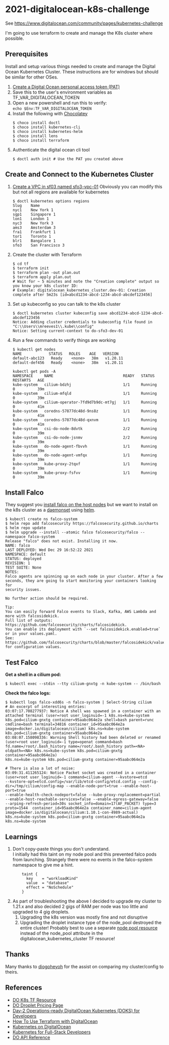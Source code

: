 # 2021-digitalocean-k8s-challenge
See https://www.digitalocean.com/community/pages/kubernetes-challenge

I'm going to use terraform to create and manage the K8s cluster where possible.

## Prerequisites

Install and setup various things needed to create and manage the Digital Ocean Kubernetes Cluster.
These instructions are for windows but should be similar for other OSes.

1. [Create a Digital Ocean personal access token (PAT)](https://cloud.digitalocean.com/account/api/tokens/new)
1. Save this to the user's environment variables as TF_VAR_DIGITALOCEAN_TOKEN
1. Open a new powershell and run this to verify:  
   `echo $Env:TF_VAR_DIGITALOCEAN_TOKEN`
1. Install the following with [Chocolatey](https://chocolatey.org/)  
   ```
   $ choco install doctl
   $ choco install kubernetes-cli
   $ choco install kubernetes-helm
   $ choco install lens
   $ choco install terraform
   ```
1. Authenticate the digital ocean cli tool
   ```
   $ doctl auth init # Use the PAT you created above
   ``` 

## Create and Connect to the Kubernetes Cluster
1. [Create a VPC in sf03 named sfo3-vpc-01](https://cloud.digitalocean.com/networking/vpc)
   Obviously you can modify this but not all regions are available for kubernetes
   ```
   $ doctl kubernetes options regions
   Slug    Name
   nyc1    New York 1
   sgp1    Singapore 1
   lon1    London 1
   nyc3    New York 3
   ams3    Amsterdam 3
   fra1    Frankfurt 1
   tor1    Toronto 1
   blr1    Bangalore 1
   sfo3    San Francisco 3
   ```
1. Create the cluster with Terraform
   ```
   $ cd tf
   $ terraform init
   $ terraform plan -out plan.out
   $ terraform apply plan.out
   # Wait for ~ 5 minutes and note the "Creation complete" output so you know your k8s cluster ID:
   # Example: digitalocean_kubernetes_cluster.dev-01: Creation complete after 5m23s [id=abcd1234-abcd-1234-abcd-abcdef123456]
1. Set up kubeconfig so you can talk to the k8s cluster
   ```
   $ doctl kubernetes cluster kubeconfig save abcd1234-abcd-1234-abcd-abcdef123456
   Notice: Adding cluster credentials to kubeconfig file found in "C:\\Users\\mreeves1\\.kube\\config"
   Notice: Setting current-context to do-sfo3-dev-01
   ```
1. Run a few commands to verify things are working
   ``` 
   $ kubectl get nodes
   NAME            STATUS   ROLES    AGE   VERSION
   default-abc123   Ready    <none>   38m   v1.20.11
   default-def456   Ready    <none>   38m   v1.20.11
   
   kubectl get pods -A
   NAMESPACE     NAME                               READY   STATUS    RESTARTS   AGE
   kube-system   cilium-bdzhj                       1/1     Running   0          39m
   kube-system   cilium-mfqld                       1/1     Running   0          39m
   kube-system   cilium-operator-7fd9d7b9dc-mt7gj   1/1     Running   0          41m
   kube-system   coredns-57877dc48d-9ns8z           1/1     Running   0          41m
   kube-system   coredns-57877dc48d-qxnvm           1/1     Running   0          41m
   kube-system   csi-do-node-8dvtk                  2/2     Running   0          39m
   kube-system   csi-do-node-jsnmv                  2/2     Running   0          39m
   kube-system   do-node-agent-fbvvh                1/1     Running   0          39m
   kube-system   do-node-agent-vmfqx                1/1     Running   0          39m
   kube-system   kube-proxy-2tqxf                   1/1     Running   0          39m
   kube-system   kube-proxy-fsfvv                   1/1     Running   0          39m
   ```

## Install Falco

They suggest you [install falco on the host nodes](https://falco.org/docs/getting-started/installation/) 
but we want to install on the k8s cluster as a [daemonset](https://falco.org/docs/getting-started/deployment/)
using [helm](https://github.com/falcosecurity/charts/tree/master/falco).

```
$ kubectl create ns falco-system
$ helm repo add falcosecurity https://falcosecurity.github.io/charts
$ helm repo update
$ helm upgrade --install --atomic falco falcosecurity/falco --namespace falco-system
Release "falco" does not exist. Installing it now.
NAME: falco
LAST DEPLOYED: Wed Dec 29 16:52:22 2021
NAMESPACE: default
STATUS: deployed
REVISION: 1
TEST SUITE: None
NOTES:
Falco agents are spinning up on each node in your cluster. After a few
seconds, they are going to start monitoring your containers looking for
security issues.

No further action should be required.

Tip:
You can easily forward Falco events to Slack, Kafka, AWS Lambda and more with falcosidekick.
Full list of outputs: https://github.com/falcosecurity/charts/falcosidekick.
You can enable its deployment with `--set falcosidekick.enabled=true` or in your values.yaml.
See: https://github.com/falcosecurity/charts/blob/master/falcosidekick/values.yaml for configuration values.

```

## Test Falco

**Get a shell in a cilium pod:**
```
$ kubectl exec --stdin --tty cilium-gnxtg -n kube-system -- /bin/bash
```

**Check the falco logs:**
```
$ kubectl logs falco-xdd6s -n falco-system | Select-String cilium
# An excerpt of interesting entries:
03:07:17.708277937: Notice A shell was spawned in a container with an attached terminal (user=root user_loginuid=-1 k8s.ns=kube-system
k8s.pod=cilium-gnxtg container=95aabc064e2a shell=bash parent=runc cmdline=bash terminal=34816 container_id=95aabc064e2a
image=docker.io/digitalocean/cilium) k8s.ns=kube-system k8s.pod=cilium-gnxtg container=95aabc064e2a
03:08:07.158098336: Warning Shell history had been deleted or renamed (user=root user_loginuid=-1 type=openat command=bash
fd.name=/root/.bash_history name=/root/.bash_history path=<NA> oldpath=<NA> k8s.ns=kube-system k8s.pod=cilium-gnxtg container=95aabc064e2a)
k8s.ns=kube-system k8s.pod=cilium-gnxtg container=95aabc064e2a

# There is also a lot of noise:
03:09:31.411265124: Notice Packet socket was created in a container (user=root user_loginuid=-1 command=cilium-agent --kvstore=etcd
--kvstore-opt=etcd.config=/var/lib/etcd-config/etcd.config --config-dir=/tmp/cilium/config-map --enable-node-port=true --enable-host-port=true
--enable-health-check-nodeport=false --kube-proxy-replacement=partial --enable-host-reachable-services=false --enable-egress-gateway=false
--arping-refresh-period=30s socket_info=domain=17(AF_PACKET) type=3 proto=1544  container_id=95aabc064e2a container_name=cilium-agent
image=docker.io/digitalocean/cilium:1.10.1-con-4989-actual) k8s.ns=kube-system k8s.pod=cilium-gnxtg container=95aabc064e2a k8s.ns=kube-system
```

## Learnings

1. Don't copy-paste things you don't understand.  
   I initially had this taint on my node pool and this prevented falco pods from launching. 
   Strangely there were no events in the falco-system namespace to give me a hint.  
   ```
       taint {
         key    = "workloadKind"
         value  = "database"
         effect = "NoSchedule"
       }
   ```
1. As part of troubleshooting the above I decided to upgrade my cluster to 1.21.x and also decided 2 gigs of RAM per
   node was too little and upgraded to 4 gig droplets.
   1. Upgrading the k8s version was mostly fine and not disruptive
   2. Upgrading the droplet instance type of the node_pool destroyed the entire cluster! Probably best to use a separate
      [node pool resource](https://registry.terraform.io/providers/digitalocean/digitalocean/latest/docs/resources/kubernetes_node_pool)
      instead of the node_pool attribute in the digitalocean_kubernetes_cluster TF resource! 

## Thanks

Many thanks to [diogoheyoh](https://github.com/IrregularLine/digital-ocean-challenge) for the assist on comparing my 
cluster/config to theirs.

## References

* [DO K8s TF Resource](https://registry.terraform.io/providers/digitalocean/digitalocean/latest/docs/resources/kubernetes_cluster)
* [DO Droplet Pricing Page](https://slugs.do-api.dev/)
* [Day-2 Operations-ready DigitalOcean Kubernetes (DOKS) for Developers](https://github.com/digitalocean/Kubernetes-Starter-Kit-Developers)
* [How To Use Terraform with DigitalOcean](https://www.digitalocean.com/community/tutorials/how-to-use-terraform-with-digitalocean)
* [Kubernetes on DigitalOcean ](https://docs.digitalocean.com/products/kubernetes/)
* [Kubernetes for Full-Stack Developers](https://www.digitalocean.com/community/curriculums/kubernetes-for-full-stack-developers)
* [DO API Reference](https://docs.digitalocean.com/reference/api/api-reference/)